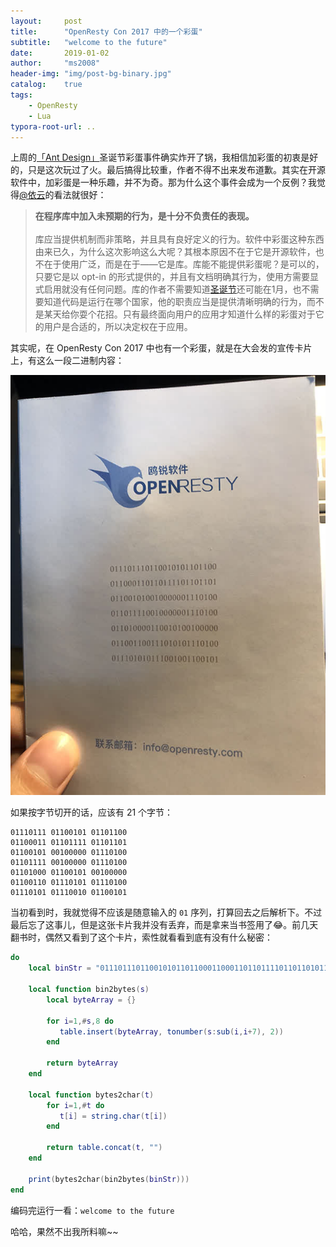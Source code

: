 ```yaml
---
layout:     post
title:      "OpenResty Con 2017 中的一个彩蛋"
subtitle:   "welcome to the future"
date:       2019-01-02
author:     "ms2008"
header-img: "img/post-bg-binary.jpg"
catalog:    true
tags:
    - OpenResty
    - Lua
typora-root-url: ..
---
```


上周的[「Ant Design」][1]圣诞节彩蛋事件确实炸开了锅，我相信加彩蛋的初衷是好的，只是这次玩过了火。最后搞得比较重，作者不得不出来发布道歉。其实在开源软件中，加彩蛋是一种乐趣，并不为奇。那为什么这个事件会成为一个反例？我觉得[@依云][2]的看法就很好：

> **在程序库中加入未预期的行为，是十分不负责任的表现。**
><br/><br/>
> 库应当提供机制而非策略，并且具有良好定义的行为。软件中彩蛋这种东西由来已久，为什么这次影响这么大呢？其根本原因不在于它是开源软件，也不在于使用广泛，而是在于——它是库。库能不能提供彩蛋呢？是可以的，只要它是以 opt-in 的形式提供的，并且有文档明确其行为，使用方需要显式启用就没有任何问题。库的作者不需要知道[圣诞节][3]还可能在1月，也不需要知道代码是运行在哪个国家，他的职责应当是提供清晰明确的行为，而不是某天给你耍个花招。只有最终面向用户的应用才知道什么样的彩蛋对于它的用户是合适的，所以决定权在于应用。

其实呢，在 OpenResty Con 2017 中也有一个彩蛋，就是在大会发的宣传卡片上，有这么一段二进制内容：

![](/img/in-post/openresty-brand.jpg)

如果按字节切开的话，应该有 21 个字节：

```
01110111 01100101 01101100
01100011 01101111 01101101
01100101 00100000 01110100
01101111 00100000 01110100
01101000 01100101 00100000
01100110 01110101 01110100
01110101 01110010 01100101
```

当初看到时，我就觉得不应该是随意输入的 `01` 序列，打算回去之后解析下。不过最后忘了这事儿，但是这张卡片我并没有丢弃，而是拿来当书签用了😂。前几天翻书时，偶然又看到了这个卡片，索性就看看到底有没有什么秘密：

```lua
do
    local binStr = "011101110110010101101100011000110110111101101101011001010010000001110100011011110010000001110100011010000110010100100000011001100111010101110100011101010111001001100101"

    local function bin2bytes(s)
        local byteArray = {}

        for i=1,#s,8 do
           table.insert(byteArray, tonumber(s:sub(i,i+7), 2))
        end

        return byteArray
    end

    local function bytes2char(t)
        for i=1,#t do
           t[i] = string.char(t[i])
        end

        return table.concat(t, "")
    end

    print(bytes2char(bin2bytes(binStr)))
end
```

编码完运行一看：`welcome to the future`

哈哈，果然不出我所料嘛~~

[1]: https://github.com/ant-design/ant-design/issues/13848
[2]: https://blog.lilydjwg.me/2018/12/25/on-the-ant-design-easter-egg-incident.213909.html
[3]: https://zh.wikipedia.org/wiki/%E5%9C%A3%E8%AF%9E%E8%8A%82